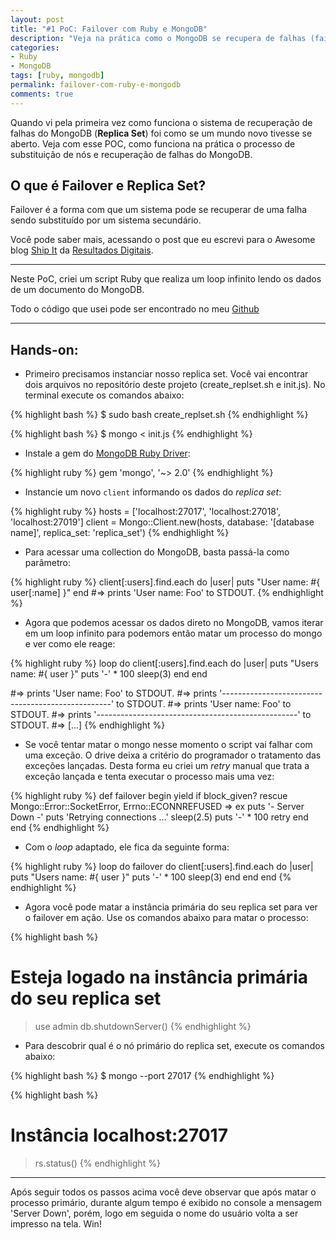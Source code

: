 ```yaml
---
layout: post
title: "#1 PoC: Failover com Ruby e MongoDB"
description: "Veja na prática como o MongoDB se recupera de falhas (failover)"
categories:
- Ruby
- MongoDB
tags: [ruby, mongodb]
permalink: failover-com-ruby-e-mongodb
comments: true
---
```


Quando vi pela primeira vez como funciona o sistema de recuperação de falhas do
MongoDB (**Replica Set**) foi como se um mundo novo tivesse se aberto.
Veja com esse POC, como funciona na prática o processo de substituição  de nós e
recuperação de falhas do MongoDB.

## O que é Failover e Replica Set?

Failover é a forma com que um sistema pode se recuperar de uma falha sendo
substituído por um sistema secundário.

Você pode saber mais, acessando o post que eu escrevi para o Awesome blog [Ship
It](http://shipit.resultadosdigitais.com.br/blog/alta-disponibilidade-e-tolerancia-a-falhas-com-mongodb/) da [Resultados Digitais](http://www.resultadosdigitais.com.br).

___

Neste PoC, criei um script Ruby que realiza um loop infinito lendo
os dados de um documento do MongoDB.

Todo o código que usei pode ser encontrado no meu
[Github](https://github.com/tchiarato/Failover)

___

## Hands-on:

- Primeiro precisamos instanciar nosso replica set. Você vai encontrar dois arquivos no
   repositório deste projeto (create_replset.sh e init.js).
   No terminal execute os comandos abaixo:

{% highlight bash %}
$ sudo bash create_replset.sh
{% endhighlight %}

{% highlight bash %}
$ mongo < init.js
{% endhighlight %}

- Instale a gem do [MongoDB Ruby Driver](https://github.com/mongodb/mongo-ruby-driver):

{% highlight ruby %}
gem 'mongo', '~> 2.0'
{% endhighlight %}

- Instancie um novo `client` informando os dados do *replica set*:

{% highlight ruby %}
hosts = ['localhost:27017', 'localhost:27018', 'localhost:27019']
client = Mongo::Client.new(hosts, database: '[database name]', replica_set: 'replica_set')
{% endhighlight %}

- Para acessar uma collection do MongoDB, basta passá-la como parâmetro:

{% highlight ruby %}
client[:users].find.each do |user|
  puts "User name: #{ user[:name] }"
end
#=> prints 'User name: Foo' to STDOUT.
{% endhighlight %}

- Agora que podemos acessar os dados direto no MongoDB, vamos iterar em um loop
  infinito para podemors então matar um processo do mongo e ver como ele reage:

{% highlight ruby %}
loop do
  client[:users].find.each do |user|
    puts "Users name: #{ user }"
    puts '-' * 100
    sleep(3)
  end
end

#=> prints 'User name: Foo' to STDOUT.
#=> prints '--------------------------------------------------' to STDOUT.
#=> prints 'User name: Foo' to STDOUT.
#=> prints '--------------------------------------------------' to STDOUT.
#=> [...]
{% endhighlight %}

- Se você tentar matar o mongo nesse momento o script vai falhar com uma
  exceção. O drive deixa a critério do programador o tratamento das exceções
  lançadas.
  Desta forma eu criei um *retry* manual que trata a exceção lançada e tenta
  executar o processo mais uma vez:

{% highlight ruby %}
def failover
  begin
    yield if block_given?
  rescue Mongo::Error::SocketError, Errno::ECONNREFUSED => ex
    puts '- Server Down -'
    puts 'Retrying connections ...'
    sleep(2.5)
    puts '-' * 100
    retry
  end
end
{% endhighlight %}

- Com o *loop* adaptado, ele fica da seguinte forma:

{% highlight ruby %}
loop do
  failover do
    client[:users].find.each do |user|
      puts "Users name: #{ user }"
      puts '-' * 100
      sleep(3)
    end
  end
end
{% endhighlight %}

- Agora você pode matar a instância primária do seu replica set para ver o
  failover em ação. Use os comandos abaixo para matar o processo:

{% highlight bash %}
# Esteja logado na instância primária do seu replica set
> use admin
> db.shutdownServer()
{% endhighlight %}

- Para descobrir qual é o nó primário do replica set, execute os comandos abaixo:

{% highlight bash %}
$ mongo --port 27017
{% endhighlight %}

{% highlight bash %}
# Instância localhost:27017
> rs.status()
{% endhighlight %}

___

Após seguir todos os passos acima você deve observar que após matar o processo primário,
durante algum tempo é exibido no console a mensagem 'Server Down', porém, logo em seguida o nome do usuário volta a ser impresso na tela. Win!

<script type="text/javascript" src="https://asciinema.org/a/21239.js" id="asciicast-21239" async data-autoplay="true" data-loop="true"></script>
